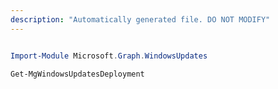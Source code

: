 ```yaml
---
description: "Automatically generated file. DO NOT MODIFY"
---
```


```powershell

Import-Module Microsoft.Graph.WindowsUpdates

Get-MgWindowsUpdatesDeployment

```